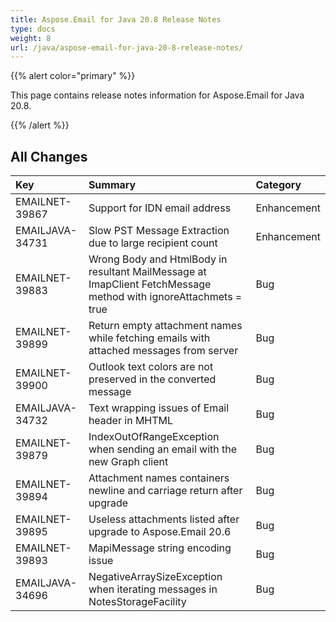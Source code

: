 ```yaml
---
title: Aspose.Email for Java 20.8 Release Notes
type: docs
weight: 8
url: /java/aspose-email-for-java-20-8-release-notes/
---
```


{{% alert color="primary" %}} 

This page contains release notes information for Aspose.Email for Java 20.8.

{{% /alert %}} 
## **All Changes**

|**Key**|**Summary**|**Category**|
| :- | :- | :- |
|EMAILNET-39867|Support for IDN email address|Enhancement|
|EMAILJAVA-34731|Slow PST Message Extraction due to large recipient count|Enhancement|
|EMAILNET-39883|Wrong Body and HtmlBody in resultant MailMessage at ImapClient FetchMessage method with ignoreAttachmets = true|Bug|
|EMAILNET-39899|Return empty attachment names while fetching emails with attached messages from server|Bug|
|EMAILNET-39900|Outlook text colors are not preserved in the converted message|Bug|
|EMAILJAVA-34732|Text wrapping issues of Email header in MHTML|Bug|
|EMAILNET-39879|IndexOutOfRangeException when sending an email with the new Graph client|Bug|
|EMAILNET-39894|Attachment names containers newline and carriage return after upgrade|Bug|
|EMAILNET-39895|Useless attachments listed after upgrade to Aspose.Email 20.6|Bug|
|EMAILNET-39893|MapiMessage string encoding issue|Bug|
|EMAILJAVA-34696|NegativeArraySizeException when iterating messages in NotesStorageFacility|Bug|